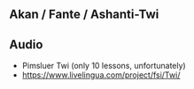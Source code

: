 
## Akan / Fante / Ashanti-Twi 

## Audio
 + Pimsluer Twi (only 10 lessons, unfortunately)
 + https://www.livelingua.com/project/fsi/Twi/

